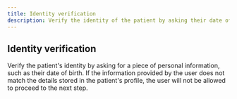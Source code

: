 ```yaml
---
title: Identity verification
description: Verify the identity of the patient by asking their date of birth
---
```


## Identity verification

Verify the patient's identity by asking for a piece of personal information, such as their date of birth. If the information provided by the user does not match the details stored in the patient's profile, the user will not be allowed to proceed to the next step.